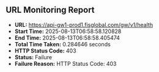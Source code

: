 ## URL Monitoring Report

- **URL:** https://api-gw1-prod1.fisglobal.com/gw/v1/health
- **Start Time:** 2025-08-13T06:58:58.120828
- **End Time:** 2025-08-13T06:58:58.405474
- **Total Time Taken:** 0.284646 seconds
- **HTTP Status Code:** 403
- **Status:** Failure
- **Failure Reason:** HTTP Status Code: 403

